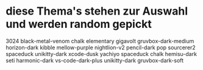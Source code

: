 # diese Thema's stehen zur Auswahl und werden random gepickt
3024
black-metal-venom
chalk
elementary
gigavolt
gruvbox-dark-medium
horizon-dark
kibble
mellow-purple
nightlion-v2
pencil-dark
pop
sourcerer2
spaceduck
unikitty-dark
xcode-dusk
yachiyo
spaceduck
chalk
hemisu-dark
seti
harmonic-dark
vs-code-dark-plus
unikitty-dark
gruvbox-dark-soft
